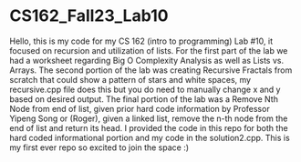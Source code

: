 # CS162_Fall23_Lab10

Hello, this is my code for my CS 162 (intro to programming) Lab #10, it focused on recursion and utilization of lists. For the first part of the lab we had a worksheet regarding Big O Complexity Analysis as well as Lists vs. Arrays. The second portion of the lab was creating Recursive Fractals from scratch that could show a pattern of stars and white spaces, my recursive.cpp file does this but you do need to manually change x and y based on desired output. The final portion of the lab was a Remove Nth Node from end of list, given prior hard code information by Professor Yipeng Song or (Roger), given a linked list, remove the n-th node from the end of list and return its head. I provided the code in this repo for both the hard coded informational portion and my code in the solution2.cpp. This is my first ever repo so excited to join the space :)
